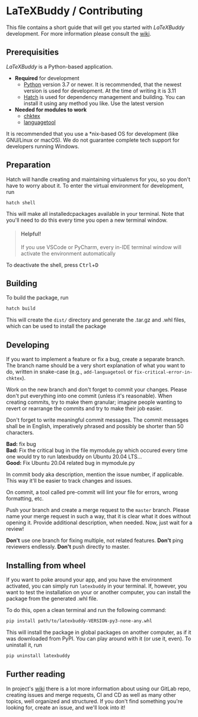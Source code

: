 # LaTeXBuddy / Contributing

This file contains a short guide that will get you started with _LaTeXBuddy_
development. For more information please consult the [wiki].

## Prerequisities

_LaTeXBuddy_ is a Python-based application.

-   **Required** for development
    -   [Python] version 3.7 or newer. It is recommended, that the newest version is
        used for development. At the time of writing it is 3.11
    -   [Hatch] is used for dependency management and building. You can install it
        using any method you like. Use the latest version
-   **Needed for modules to work**
    -   [chktex]
    -   [languagetool]

It is recommended that you use a \*nix-based OS for development (like GNU/Linux
or macOS). We do not guarantee complete tech support for developers running
Windows.

## Preparation

Hatch will handle creating and maintaining virtualenvs for you, so you don't
have to worry about it. To enter the virtual environment for development, run

```sh
hatch shell
```

This will make all installedcpackages available in your terminal. Note that
you'll need to do this every time you open a new terminal window.

> #### Helpful!
>
> If you use VSCode or PyCharm, every in-IDE terminal window
> will activate the environment automatically

To deactivate the shell, press <kbd>Ctrl</kbd>+<kbd>D</kbd>

## Building

To build the package, run

```sh
hatch build
```

This will create the `dist/` directory and generate the .tar.gz and .whl files,
which can be used to install the package

## Developing

If you want to implement a feature or fix a bug, create a separate branch. The
branch name should be a very short explanation of what you want to do, written
in snake-case (e.g., `add-languagetool` or `fix-critical-error-in-chktex`).

Work on the new branch and don't forget to commit your changes. Please don't put
everything into one commit (unless it's reasonable). When creating commits, try
to make them granular; imagine people wanting to revert or rearrange the commits
and try to make their job easier.

Don't forget to write meaningful commit messages. The commit messages shall be
in English, imperatively phrased and possibly be shorter than 50 characters.

**Bad:** fix bug  
**Bad:** Fix the critical bug in the file mymodule.py which occured every time
one would try to run latexbuddy on Ubuntu 20.04 LTS...  
**Good:** Fix Ubuntu 20.04 related bug in mymodule.py

In commit body aka description, mention the issue number, if applicable. This
way it'll be easier to track changes and issues.

On commit, a tool called pre-commit will lint your file for errors, wrong
formatting, etc.

Push your branch and create a merge request to the `master` branch. Please name
your merge request in such a way, that it is clear what it does without opening
it. Provide additional description, when needed. Now, just wait for a review!

**Don't** use one branch for fixing multiple, not related features. **Don't**
ping reviewers endlessly. **Don't** push directly to master.

## Installing from wheel

If you want to poke around your app, and you have the environment activated, you
can simply run `latexbuddy` in your terminal. If, however, you want to test the
installation on your or another computer, you can install the package from the
generated .whl file.

To do this, open a clean terminal and run the following command:

```sh
pip install path/to/latexbuddy-VERSION-py3-none-any.whl
```

This will install the package in global packages on another computer, as if it
was downloaded from PyPI. You can play around with it (or use it, even). To
uninstall it, run

```sh
pip uninstall latexbuddy
```

## Further reading

In project's [wiki] there is a lot more information about using our GitLab repo,
creating issues and merge requests, CI and CD as well as many other topics, well
organized and structured. If you don't find something you're looking for, create
an issue, and we'll look into it!

[chktex]: https://www.nongnu.org/chktex/
[hatch]: https://hatch.pypa.io/
[languagetool]: https://github.com/languagetool-org/languagetool
[python]: https://www.python.org/
[wiki]: https://gitlab.com/LaTeXBuddy/LaTeXBuddy/-/wikis/Development%20Guide
